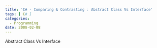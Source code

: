 ```yaml
---
title: 'C# - Comparing & Contrasting : Abstract Class Vs Interface'
tags: [ C# ]
categories:
  - Programming
date: 2008-02-08
---
```

<p>Abstract Class Vs Interface</p>
